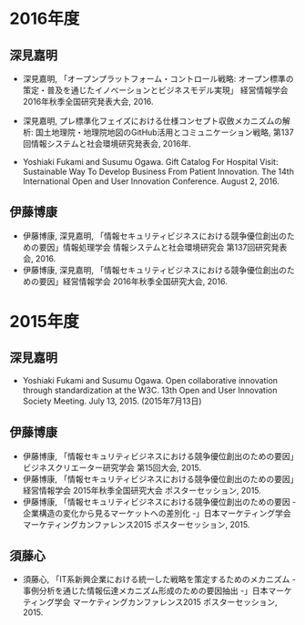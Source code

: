 # 2016年度
## 深見嘉明
- 深見嘉明, 「オープンプラットフォーム・コントロール戦略: オープン標準の策定・普及を通じたイノベーションとビジネスモデル実現」 経営情報学会 2016年秋季全国研究発表大会, 2016.

- 深見嘉明, プレ標準化フェイズにおける仕様コンセプト収斂メカニズムの解析: 国土地理院・地理院地図のGitHub活用とコミュニケーション戦略, 第137回情報システムと社会環境研究発表会, 2016年.

- Yoshiaki Fukami and Susumu Ogawa. Gift Catalog For Hospital Visit: Sustainable Way To Develop Business From Patient Innovation. The 14th International Open and User Innovation Conference. August 2, 2016.

## 伊藤博康
- 伊藤博康, 深見嘉明, 「情報セキュリティビジネスにおける競争優位創出のための要因」情報処理学会 情報システムと社会環境研究会 第137回研究発表会, 2016.
- 伊藤博康, 深見嘉明, 「情報セキュリティビジネスにおける競争優位創出のための要因」経営情報学会 2016年秋季全国研究大会, 2016.

# 2015年度
## 深見嘉明
- Yoshiaki Fukami and Susumu Ogawa. Open collaborative innovation through standardization at the W3C. 13th Open and User Innovation Society Meeting. July 13, 2015. (2015年7月13日)

## 伊藤博康
- 伊藤博康, 「情報セキュリティビジネスにおける競争優位創出のための要因」ビジネスクリエーター研究学会 第15回大会, 2015.
- 伊藤博康, 「情報セキュリティビジネスにおける競争優位創出のための要因」経営情報学会 2015年秋季全国研究大会 ポスターセッション, 2015.
- 伊藤博康, 「情報セキュリティビジネスにおける競争優位創出のための要因 - 企業構造の変化から見るマーケットへの差別化 -」日本マーケティング学会 マーケティングカンファレンス2015 ポスターセッション, 2015.

## 須藤心
- 須藤心, 「IT系新興企業における統一した戦略を策定するためのメカニズム - 事例分析を通じた情報伝達メカニズム形成のための要因抽出 -」日本マーケティング学会 マーケティングカンファレンス2015 ポスターセッション, 2015.
